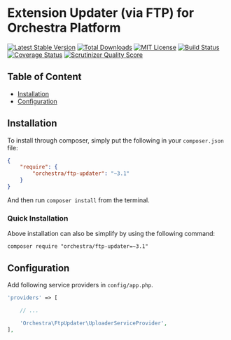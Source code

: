 Extension Updater (via FTP) for Orchestra Platform
==============

[![Latest Stable Version](https://img.shields.io/github/release/orchestral/ftp-updater.svg?style=flat)](https://packagist.org/packages/orchestra/ftp-updater)
[![Total Downloads](https://img.shields.io/packagist/dt/orchestra/ftp-updater.svg?style=flat)](https://packagist.org/packages/orchestra/ftp-updater)
[![MIT License](https://img.shields.io/packagist/l/orchestra/ftp-updater.svg?style=flat)](https://packagist.org/packages/orchestra/ftp-updater)
[![Build Status](https://img.shields.io/travis/orchestral/ftp-updater/3.1.svg?style=flat)](https://travis-ci.org/orchestral/ftp-updater)
[![Coverage Status](https://img.shields.io/coveralls/orchestral/ftp-updater/3.1.svg?style=flat)](https://coveralls.io/r/orchestral/ftp-updater?branch=3.1)
[![Scrutinizer Quality Score](https://img.shields.io/scrutinizer/g/orchestral/ftp-updater/3.1.svg?style=flat)](https://scrutinizer-ci.com/g/orchestral/ftp-updater/)

## Table of Content

* [Installation](#installation)
* [Configuration](#configuration)

## Installation

To install through composer, simply put the following in your `composer.json` file:

```json
{
    "require": {
        "orchestra/ftp-updater": "~3.1"
    }
}
```

And then run `composer install` from the terminal.

### Quick Installation

Above installation can also be simplify by using the following command:

    composer require "orchestra/ftp-updater=~3.1"

## Configuration

Add following service providers in `config/app.php`.

```php
'providers' => [

    // ...

    'Orchestra\FtpUpdater\UploaderServiceProvider',
],
```
